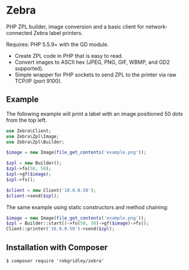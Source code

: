 # Zebra

PHP ZPL builder, image conversion and a basic client for network-connected Zebra label printers.

Requires: PHP 5.5.9+ with the GD module.

* Create ZPL code in PHP that is easy to read.
* Convert images to ASCII hex (JPEG, PNG, GIF, WBMP, and GD2 supported).
* Simple wrapper for PHP sockets to send ZPL to the printer via raw TCP/IP (port 9100).

## Example

The following example will print a label with an image positioned 50 dots from the top left.

```php
use Zebra\Client;
use Zebra\Zpl\Image;
use Zebra\Zpl\Builder;

$image = new Image(file_get_contents('example.png'));

$zpl = new Builder();
$zpl->fo(50, 50);
$zpl->gf($image);
$zpl->fs();

$client = new Client('10.0.0.50');
$client->send($zpl);
```

The same example using static constructors and method chaining:

```php
$image = new Image(file_get_contents('example.png'));
$zpl = Builder::start()->fo(50, 50)->gf($image)->fs();
Client::printer('10.0.0.50')->send($zpl);
```

## Installation with Composer

```
$ composer require 'robgridley/zebra'
```
